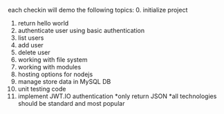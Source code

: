 each checkin will demo the following topics:
0. initialize project
1. return hello world
2. authenticate user using basic authentication
3. list users
4. add user
5. delete user
6. working with file system
7. working with modules
8. hosting options for nodejs
9. manage store data in MySQL DB
10. unit testing code
11. implement JWT.IO authentication 
*only return JSON
*all technologies should be standard and most popular